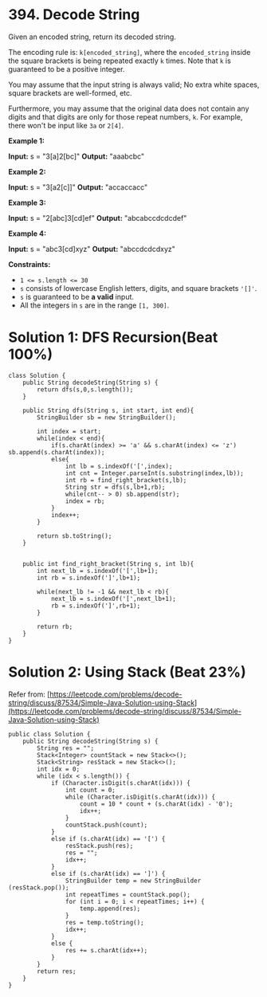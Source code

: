 # 394. Decode String
Given an encoded string, return its decoded string.

The encoding rule is:  `k[encoded_string]`, where the  `encoded_string`  inside the square brackets is being repeated exactly  `k`  times. Note that  `k`  is guaranteed to be a positive integer.

You may assume that the input string is always valid; No extra white spaces, square brackets are well-formed, etc.

Furthermore, you may assume that the original data does not contain any digits and that digits are only for those repeat numbers,  `k`. For example, there won't be input like  `3a`  or  `2[4]`.

**Example 1:**

**Input:** s = "3[a]2[bc]"
**Output:** "aaabcbc"

**Example 2:**

**Input:** s = "3[a2[c]]"
**Output:** "accaccacc"

**Example 3:**

**Input:** s = "2[abc]3[cd]ef"
**Output:** "abcabccdcdcdef"

**Example 4:**

**Input:** s = "abc3[cd]xyz"
**Output:** "abccdcdcdxyz"

**Constraints:**

-   `1 <= s.length <= 30`
-   `s`  consists of lowercase English letters, digits, and square brackets  `'[]'`.
-   `s`  is guaranteed to be  **a valid**  input.
-   All the integers in  `s`  are in the range  `[1, 300]`.


# Solution 1: DFS Recursion(Beat 100%)
```
class Solution {
    public String decodeString(String s) {
        return dfs(s,0,s.length());
    }
    
    public String dfs(String s, int start, int end){
        StringBuilder sb = new StringBuilder();
        
        int index = start;
        while(index < end){
            if(s.charAt(index) >= 'a' && s.charAt(index) <= 'z') sb.append(s.charAt(index));
            else{
                int lb = s.indexOf('[',index);
                int cnt = Integer.parseInt(s.substring(index,lb));
                int rb = find_right_bracket(s,lb);
                String str = dfs(s,lb+1,rb);
                while(cnt-- > 0) sb.append(str);
                index = rb;
            }
            index++;
        }
        
        return sb.toString();
    }
    
    
    public int find_right_bracket(String s, int lb){
        int next_lb = s.indexOf('[',lb+1);
        int rb = s.indexOf(']',lb+1);
        
        while(next_lb != -1 && next_lb < rb){
            next_lb = s.indexOf('[',next_lb+1);
            rb = s.indexOf(']',rb+1);
        }
        
        return rb;
    }
}
```


# Solution 2: Using Stack (Beat 23%)
Refer from: [https://leetcode.com/problems/decode-string/discuss/87534/Simple-Java-Solution-using-Stack](https://leetcode.com/problems/decode-string/discuss/87534/Simple-Java-Solution-using-Stack)
```
public class Solution {
    public String decodeString(String s) {
        String res = "";
        Stack<Integer> countStack = new Stack<>();
        Stack<String> resStack = new Stack<>();
        int idx = 0;
        while (idx < s.length()) {
            if (Character.isDigit(s.charAt(idx))) {
                int count = 0;
                while (Character.isDigit(s.charAt(idx))) {
                    count = 10 * count + (s.charAt(idx) - '0');
                    idx++;
                }
                countStack.push(count);
            }
            else if (s.charAt(idx) == '[') {
                resStack.push(res);
                res = "";
                idx++;
            }
            else if (s.charAt(idx) == ']') {
                StringBuilder temp = new StringBuilder (resStack.pop());
                int repeatTimes = countStack.pop();
                for (int i = 0; i < repeatTimes; i++) {
                    temp.append(res);
                }
                res = temp.toString();
                idx++;
            }
            else {
                res += s.charAt(idx++);
            }
        }
        return res;
    }
}
```